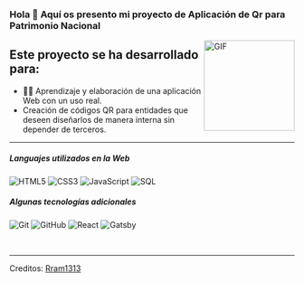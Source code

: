 ### Hola 👋 Aquí os presento mi proyecto de Aplicación de Qr para Patrimonio Nacional

<img align="right" alt="GIF" height="160px" src="https://media.giphy.com/media/Ah3zHH7hvsSB2/giphy.gif" />

## Este proyecto se ha desarrollado para:

- 👨‍💻 Aprendizaje y elaboración de una aplicación Web con un uso real.
- Creación de códigos QR para entidades que deseen diseñarlos de manera interna sin depender de terceros.

---

##### Languajes utilizados en la Web

![HTML5](https://img.shields.io/badge/-HTML5-000000?style=flat&logo=html5)
![CSS3](https://img.shields.io/badge/-CSS3-000000?style=flat&logo=c%2B%2B)
![JavaScript](https://img.shields.io/badge/-JavaScript-000000?style=flat&logo=javascript)
![SQL](https://img.shields.io/badge/-SQL-000000?style=flat&logo=postgresql)

##### Algunas tecnologías adicionales

![Git](https://img.shields.io/badge/-Git-222222?style=flat&logo=git&logoColor=F05032)
![GitHub](https://img.shields.io/badge/-GitHub-222222?style=flat&logo=github&logoColor=181717)
![React](https://img.shields.io/badge/-React-222222?style=flat&logo=React&logoColor=61DAFB)
![Gatsby](https://img.shields.io/badge/-Gatsby-222222?style=flat&logo=spring&logoColor=6DB33F)

<br/>

---

Creditos: [Rram1313](https://github.com/Rram1313)